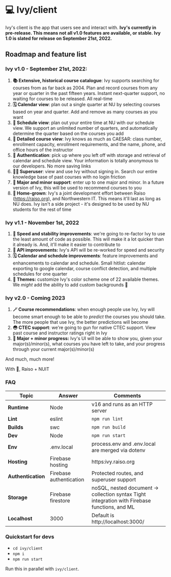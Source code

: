 # 💻 Ivy/client

Ivy's client is the app that users see and interact with. **Ivy's currently in pre-release. This means not all v1.0 features are available, or stable. Ivy 1.0 is slated for release on September 21st, 2022.**

## Roadmap and feature list

### Ivy v1.0 - September 21st, 2022:

1. **📚 Extensive, historical course catalogue**: Ivy supports searching for courses from as far back as 2004. Plan and record courses from any year or quarter in the past fifteen years. Instant next-quarter support, no waiting for courses to be released. All real-time
2. **🗓 Calendar view**: plan out a single quarter at NU by selecting courses based on year and quarter. Add and remove as many courses as you want
3. **📖 Schedule view**: plan out your entire time at NU with our schedule view. We support an unlimited number of quarters, and automatically determine the quarter based on the courses you add
4. **👀 Detailed course view**: Ivy knows as much as CAESAR: class number, enrollment capacity, enrollment requirements, and the name, phone, and office hours of the instructor
5. **🔐 Authentication**: pick up where you left off with storage and retrieval of calendar and schedule view. Your information is totally anonymous to our developers. No more saving links
6. **🦹‍♂️ Superuser**: view and use Ivy without signing in. Search our entire knowledge base of past courses with no login friction
7. **👑 Major and minor support**: enter up to one major and minor. In a future version of Ivy, this will be used to recommend courses to you
8. **💙 Home-grown**: Ivy's a joint development effort between Raiso (https://raiso.org), and Northwestern IT. This means it'll last as long as NU does. Ivy isn't a side project - it's designed to be used by NU students for the rest of time

### Ivy v1.1 - November 1st, 2022

1. **🐎 Speed and stability improvements**: we're going to re-factor Ivy to use the least amount of code as possible. This will make it a lot quicker than it already is. And, it'll make it easier to contribute to
2. **💾 API improvements:** Ivy's API will be re-worked for speed and security
3. **🗓 Calendar and schedule improvements**: feature improvements and enhancements to calendar and schedule. Small hitlist: calendar exporting to google calendar, course conflict detection, and multiple schedules for one quarter
4. **🎨 Themes:** customize Ivy's color scheme one of 22 available themes. We _might_ add the ability to add custom backgrounds 👀

### Ivy v2.0 - Coming 2023

1. **🪄 Course recommendations**: when enough people use Ivy, Ivy will become smart enough to be able to *predict* the courses you should take. The more people that use Ivy, the better predictions will become
2. **😳 CTEC support**: we're going to gun for native CTEC support. View past course and instructor ratings right in Ivy
3. **💪 Major + minor progress:** Ivy's UI will be able to show you, given your major(s)/minor(s), what courses you have left to take, and your progress through your current major(s)/minor(s)

And much, much more!

With 💚,
Raiso + NUIT

### FAQ

| Topic              | Answer                  | Comments                                                                                      |
| ------------------ | ----------------------- | --------------------------------------------------------------------------------------------- |
| **Runtime**        | Node                    | v16 and runs as an HTTP server                                                                |
| **Lint**           | eslint                  | `npm run lint`                                                                                |
| **Builds**         | swc                     | `npm run build`                                                                               |
| **Dev**            | Node                    | `npm run start`                                                                               |
| **Env**            | .env.local              | process.env and .env.local are merged via dotenv                                              |
| **Hosting**        | Firebase hosting        | https:ivy.raiso.org                                                                           |
| **Authentication** | Firebase authentication | Protected routes, and superuser support                                                       |
| **Storage**        | Firebase firestore      | noSQL, nested document -> collection syntax Tight integration with Firebase functions, and ML |
| **Localhost**      | 3000                    | Default is http://localhost:3000/                                                             |

### Quickstart for devs

- `cd ivy/client`
- `npm i`
- `npm run start`

Run this in parallel with `ivy/client`.

